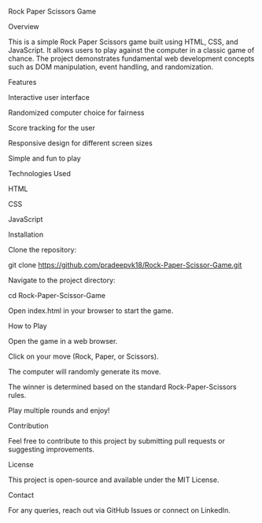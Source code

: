 Rock Paper Scissors Game

Overview

This is a simple Rock Paper Scissors game built using HTML, CSS, and JavaScript. It allows users to play against the computer in a classic game of chance. The project demonstrates fundamental web development concepts such as DOM manipulation, event handling, and randomization.

Features

Interactive user interface

Randomized computer choice for fairness

Score tracking for the user

Responsive design for different screen sizes

Simple and fun to play

Technologies Used

HTML

CSS

JavaScript

Installation

Clone the repository:

git clone https://github.com/pradeepvk18/Rock-Paper-Scissor-Game.git

Navigate to the project directory:

cd Rock-Paper-Scissor-Game

Open index.html in your browser to start the game.

How to Play

Open the game in a web browser.

Click on your move (Rock, Paper, or Scissors).

The computer will randomly generate its move.

The winner is determined based on the standard Rock-Paper-Scissors rules.

Play multiple rounds and enjoy!

Contribution

Feel free to contribute to this project by submitting pull requests or suggesting improvements.

License

This project is open-source and available under the MIT License.

Contact

For any queries, reach out via GitHub Issues or connect on LinkedIn.

